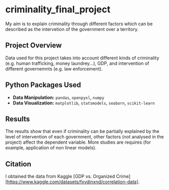 # criminality_final_project
My aim is to explain criminality through different factors which can be described as the intervetion of the government over a territory. 

## Project Overview

Data used for this project takes into account different kinds of criminality (e.g. human trafficking, money laundrey...), GDP, and intervention of different governemnts (e.g. law enforcement).  

## Python Packages Used

- **Data Manipulation:** `pandas`, `openpyxl`, `numpy` 
- **Data Visualization:** `matplotlib`, `statsmodels`, `seaborn`, `scikit-learn`

## Results 
The results show that even if criminality can be partially explained by the level of intervention of each government, other factors (not analysed in the project) affect the dependent variable. 
More studies are requires (for example, application of non linear models). 

## Citation 
I obtained the data from Kaggle [GDP vs. Organized Crime][https://www.kaggle.com/datasets/fxvdinxnd/correlation-data].
